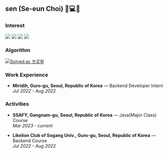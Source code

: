 
## sen (Se-eun Choi) 👩💻🔥

### Interest

<div align=left>
  <img src="https://img.shields.io/badge/springboot-6DB33F?style=for-the-badge&logo=springboot&logoColor=white">
  <img src="https://img.shields.io/badge/django-092E20?style=for-the-badge&logo=django&logoColor=white">
  <img src="https://img.shields.io/badge/mysql-4479A1?style=for-the-badge&logo=mysql&logoColor=white">
  <img src="https://img.shields.io/badge/Java-007396.svg?style=for-the-badge&logo=Java&logoColor=white">
</div>
  
### Algorithm

[![Solved.ac
프로필](http://mazassumnida.wtf/api/generate_badge?boj=seeunchoi99)](https://solved.ac/seeunchoi99)  

### Work Experience

- **Miridih,  Guro-gu, Seoul, Republic of Korea** — Backend Developer Intern <br/>
*Jul 2022 - Aug 2022*

### Activities

- **SSAFY, Gangnam-gu, Seoul, Republic of Korea** — Java(Major Class) Course <br/>
*Mar 2023 - current*

- **Likelion Club of Sogang Univ.,  Guro-gu, Seoul, Republic of Korea** — Backend Course <br/>
*Jul 2022 - Aug 2022*


